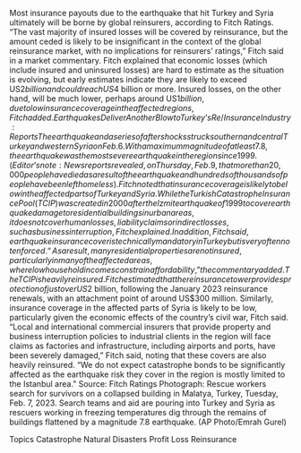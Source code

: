 Most insurance payouts due to the earthquake that hit Turkey and Syria ultimately will be borne by global reinsurers, according to Fitch Ratings.
“The vast majority of insured losses will be covered by reinsurance, but the amount ceded is likely to be insignificant in the context of the global reinsurance market, with no implications for reinsurers’ ratings,” Fitch said in a market commentary.
Fitch explained that economic losses (which include insured and uninsured losses) are hard to estimate as the situation is evolving, but early estimates indicate they are likely to exceed US$2 billion and could reach US$4 billion or more. Insured losses, on the other hand, will be much lower, perhaps around US$1 billion, due to low insurance coverage in the affected regions, Fitch added.
Earthquakes Deliver Another Blow to Turkey’s Re/Insurance Industry: Reports
The earthquake and a series of aftershocks struck southern and central Turkey and western Syria on Feb. 6. With a maximum magnitude of at least 7.8, the earthquake was the most severe earthquake in the region since 1999. (Editor’s note: News reports revealed, on Thursday, Feb. 9, that more than 20,000 people have died as a result of the earthquake and hundreds of thousands of people have been left homeless).
Fitch noted that insurance coverage is likely to be low in the affected parts of Turkey and Syria. While the Turkish Catastrophe Insurance Pool (TCIP) was created in 2000 after the Izmit earthquake of 1999 to cover earthquake damage to residential buildings in urban areas, it does not cover human losses, liability claims or indirect losses, such as business interruption, Fitch explained.
In addition, Fitch said, earthquake insurance cover is technically mandatory in Turkey but is very often not enforced. “As a result, many residential properties are not insured, particularly in many of the affected areas, where low household incomes constrain affordability,” the commentary added.
The TCIP is heavily reinsured. Fitch estimated that the reinsurance tower provides protection of just over US$2 billion, following the January 2023 reinsurance renewals, with an attachment point of around US$300 million.
Similarly, insurance coverage in the affected parts of Syria is likely to be low, particularly given the economic effects of the country’s civil war, Fitch said.
“Local and international commercial insurers that provide property and business interruption policies to industrial clients in the region will face claims as factories and infrastructure, including airports and ports, have been severely damaged,” Fitch said, noting that these covers are also heavily reinsured.
“We do not expect catastrophe bonds to be significantly affected as the earthquake risk they cover in the region is mostly limited to the Istanbul area.”
Source: Fitch Ratings
Photograph: Rescue workers search for survivors on a collapsed building in Malatya, Turkey, Tuesday, Feb. 7, 2023. Search teams and aid are pouring into Turkey and Syria as rescuers working in freezing temperatures dig through the remains of buildings flattened by a magnitude 7.8 earthquake. (AP Photo/Emrah Gurel)

Topics
Catastrophe
Natural Disasters
Profit Loss
Reinsurance
